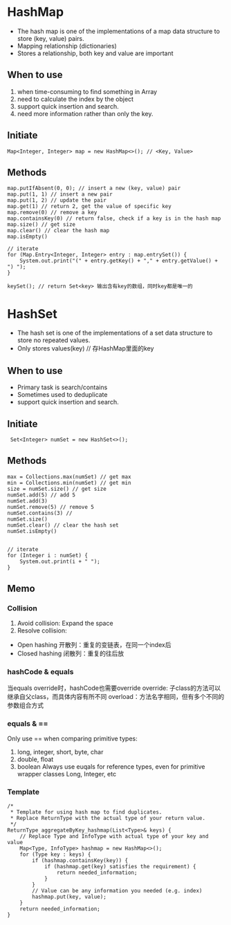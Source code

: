 # HashMap
- The hash map is one of the implementations of a map data structure to store (key, value) pairs.
- Mapping relationship (dictionaries)
- Stores a relationship, both key and value are important

## When to use
1. when time-consuming to find something in Array
2. need to calculate the index by the object
3. support quick insertion and search.
4. need more information rather than only the key.

## Initiate
`Map<Integer, Integer> map = new HashMap<>(); // <Key, Value>`
## Methods
```
map.putIfAbsent(0, 0); // insert a new (key, value) pair
map.put(1, 1) // insert a new pair
map.put(1, 2) // update the pair
map.get(1) // return 2, get the value of specific key
map.remove(0) // remove a key
map.containsKey(0) // return false, check if a key is in the hash map
map.size() // get size
map.clear() // clear the hash map
map.isEmpty() 

// iterate
for (Map.Entry<Integer, Integer> entry : map.entrySet()) {
    System.out.print("(" + entry.getKey() + "," + entry.getValue() + ") ");
}

keySet(); // return Set<key> 输出含有key的数组，同时key都是唯一的
```

# HashSet
- The hash set is one of the implementations of a set data structure to store no repeated values.
- Only stores values(key) // 存HashMap里面的key

## When to use
- Primary task is search/contains
- Sometimes used to deduplicate
- support quick insertion and search.
## Initiate
` Set<Integer> numSet = new HashSet<>();`
## Methods
```
max = Collections.max(numSet) // get max
min = Collections.min(numSet) // get min
size = numSet.size() // get size
numSet.add(5) // add 5
numSet.add(3)
numSet.remove(5) // remove 5
numSet.contains(3) //
numSet.size() 
numSet.clear() // clear the hash set
numSet.isEmpty()


// iterate
for (Integer i : numSet) {
    System.out.print(i + " ");
}
```


## Memo
### Collision
1. Avoid collision: Expand the space
2. Resolve collision:
- Open hashing 开散列：重复的变链表，在同一个index后
- Closed hashing 闭散列：重复的往后放

### hashCode & equals
当equals override时，hashCode也需要override
override: 子class的方法可以继承自父class，而具体内容有所不同
overload：方法名字相同，但有多个不同的参数组合方式

### equals & ==
Only use == when comparing primitive types:
1. long, integer, short, byte, char
2. double, float
3. boolean
Always use euqals for reference types, even for primitive wrapper classes
Long, Integer, etc

### Template
```
/*
 * Template for using hash map to find duplicates.
 * Replace ReturnType with the actual type of your return value.
 */
ReturnType aggregateByKey_hashmap(List<Type>& keys) {
    // Replace Type and InfoType with actual type of your key and value
    Map<Type, InfoType> hashmap = new HashMap<>();
    for (Type key : keys) {
        if (hashmap.containsKey(key)) {
            if (hashmap.get(key) satisfies the requirement) {
                return needed_information;
            }
        }
        // Value can be any information you needed (e.g. index)
        hashmap.put(key, value);    
    }
    return needed_information;
}
```